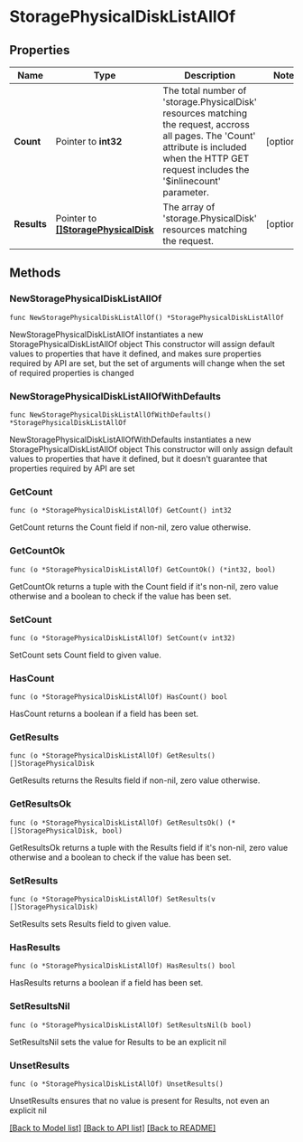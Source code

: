 # StoragePhysicalDiskListAllOf

## Properties

Name | Type | Description | Notes
------------ | ------------- | ------------- | -------------
**Count** | Pointer to **int32** | The total number of &#39;storage.PhysicalDisk&#39; resources matching the request, accross all pages. The &#39;Count&#39; attribute is included when the HTTP GET request includes the &#39;$inlinecount&#39; parameter. | [optional] 
**Results** | Pointer to [**[]StoragePhysicalDisk**](storage.PhysicalDisk.md) | The array of &#39;storage.PhysicalDisk&#39; resources matching the request. | [optional] 

## Methods

### NewStoragePhysicalDiskListAllOf

`func NewStoragePhysicalDiskListAllOf() *StoragePhysicalDiskListAllOf`

NewStoragePhysicalDiskListAllOf instantiates a new StoragePhysicalDiskListAllOf object
This constructor will assign default values to properties that have it defined,
and makes sure properties required by API are set, but the set of arguments
will change when the set of required properties is changed

### NewStoragePhysicalDiskListAllOfWithDefaults

`func NewStoragePhysicalDiskListAllOfWithDefaults() *StoragePhysicalDiskListAllOf`

NewStoragePhysicalDiskListAllOfWithDefaults instantiates a new StoragePhysicalDiskListAllOf object
This constructor will only assign default values to properties that have it defined,
but it doesn't guarantee that properties required by API are set

### GetCount

`func (o *StoragePhysicalDiskListAllOf) GetCount() int32`

GetCount returns the Count field if non-nil, zero value otherwise.

### GetCountOk

`func (o *StoragePhysicalDiskListAllOf) GetCountOk() (*int32, bool)`

GetCountOk returns a tuple with the Count field if it's non-nil, zero value otherwise
and a boolean to check if the value has been set.

### SetCount

`func (o *StoragePhysicalDiskListAllOf) SetCount(v int32)`

SetCount sets Count field to given value.

### HasCount

`func (o *StoragePhysicalDiskListAllOf) HasCount() bool`

HasCount returns a boolean if a field has been set.

### GetResults

`func (o *StoragePhysicalDiskListAllOf) GetResults() []StoragePhysicalDisk`

GetResults returns the Results field if non-nil, zero value otherwise.

### GetResultsOk

`func (o *StoragePhysicalDiskListAllOf) GetResultsOk() (*[]StoragePhysicalDisk, bool)`

GetResultsOk returns a tuple with the Results field if it's non-nil, zero value otherwise
and a boolean to check if the value has been set.

### SetResults

`func (o *StoragePhysicalDiskListAllOf) SetResults(v []StoragePhysicalDisk)`

SetResults sets Results field to given value.

### HasResults

`func (o *StoragePhysicalDiskListAllOf) HasResults() bool`

HasResults returns a boolean if a field has been set.

### SetResultsNil

`func (o *StoragePhysicalDiskListAllOf) SetResultsNil(b bool)`

 SetResultsNil sets the value for Results to be an explicit nil

### UnsetResults
`func (o *StoragePhysicalDiskListAllOf) UnsetResults()`

UnsetResults ensures that no value is present for Results, not even an explicit nil

[[Back to Model list]](../README.md#documentation-for-models) [[Back to API list]](../README.md#documentation-for-api-endpoints) [[Back to README]](../README.md)


